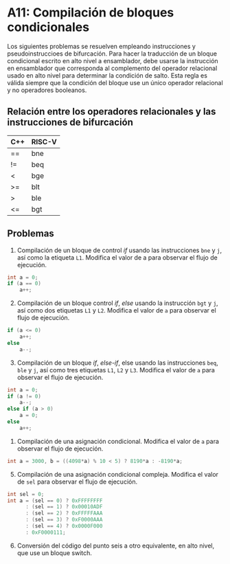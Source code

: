 # A11: Compilación de bloques condicionales

Los siguientes problemas se resuelven empleando instrucciones y pseudoinstruccioes de bifurcación. Para hacer la traducción de un bloque condicional escrito en alto nivel a ensamblador, debe usarse la instrucción en ensamblador que corresponda al complemento del operador relacional usado en alto nivel para determinar la condición de salto. Esta regla es válida siempre que la condición del bloque use un único operador relacional y no operadores booleanos.

## Relación entre los operadores relacionales y las instrucciones de bifurcación

| C++         | RISC-V      |
| ----------- | ----------- |
| ==          | bne         |
| !=          | beq         |
| <           | bge         |
| >=          | blt         |
| >           | ble         |
| <=          | bgt         |

## Problemas

1. Compilación de un bloque de control *if* usando las instrucciones `bne` y `j`, así como la etiqueta `L1`. Modifica el valor de a para observar el flujo de ejecución.

```C++
int a = 0;
if (a == 0)
    a++;
```

2. Compilación de un bloque control *if*, *else* usando la instrucción `bgt` y `j`, así como dos etiquetas `L1` y `L2`. Modifica el valor de `a` para observar el flujo de ejecución.

```C++
if (a <= 0)
    a++;
else
    a--;
```

3. Compilación de un bloque *if*, *else*-*if*, else usando las instrucciones `beq`, `ble` y `j`, así como tres etiquetas `L1`, `L2` y `L3`. Modifica el valor de `a` para observar el flujo de ejecución. 

```C++
int a = 0;
if (a != 0)
    a--;
else if (a > 0)
    a = 0;
else
    a++;
```

1. Compilación de una asignación condicional. Modifica el valor de `a` para observar el flujo de ejecución.

```C++
int a = 3000, b = ((4098*a) % 10 < 5) ? 8190*a : -8190*a;
```

5. Compilación de una asignación condicional compleja. Modifica el valor de `sel` para observar el flujo de ejecución.

```C++
int sel = 0;
int a = (sel == 0) ? 0xFFFFFFFF
      : (sel == 1) ? 0x00010ADF
      : (sel == 2) ? 0xFFFFFAAA
      : (sel == 3) ? 0xF0000AAA
      : (sel == 4) ? 0x0000F000
      : 0xF0000111;
```

6. Conversión del código del punto seis a otro equivalente, en alto nivel, que use un bloque switch.